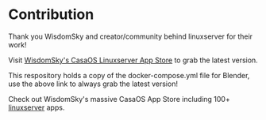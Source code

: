 # Contribution

Thank you WisdomSky and creator/community behind linuxserver for their work!

Visit [WisdomSky's CasaOS Linuxserver App Store](https://github.com/WisdomSky/CasaOS-LinuxServer-AppStore/blob/main/Apps/Blender/docker-compose.yml) to grab the latest version.

This respository holds a copy of the docker-compose.yml file for Blender, use the above link to always grab the latest version!

Check out WisdomSky's massive CasaOS App Store including 100+ [linuxserver](https://github.com/WisdomSky/CasaOS-LinuxServer-AppStore) apps.
